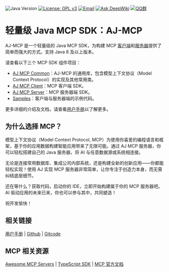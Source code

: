 ![Java Version](https://img.shields.io/badge/Java-8-blue)
[![License: GPL v3](https://img.shields.io/badge/License-GPLv3-blue.svg)](https://www.gnu.org/licenses/gpl-3.0)
[![Email](https://img.shields.io/badge/Contact--me-Email-orange.svg)](mailto:frank@ajaxjs.com)
[![Ask DeepWiki](https://deepwiki.com/badge.svg)](https://deepwiki.com/lightweight-component/aj-mcp)
[![QQ群](https://framework.ajaxjs.com/static/qq.svg)](https://shang.qq.com/wpa/qunwpa?idkey=3877893a4ed3a5f0be01e809e7ac120e346102bd550deb6692239bb42de38e22)

# 轻量级 Java MCP SDK：AJ-MCP

AJ-MCP 是一个轻量级的 Java MCP SDK，为构建 MCP [客户端](/aj-mcp-client)和[服务器](/aj-mcp-server)提供了简单而强大的方式。支持 Java 8 及以上版本。

请查看以下三个 MCP SDK 组件项目：

- [AJ MCP Common](/aj-mcp-common)：AJ-MCP 的通用库，包含模型上下文协议（Model Context Protocol）的实现及其他常用类。
- [AJ MCP Client](/aj-mcp-client)：MCP 客户端 SDK。
- [AJ MCP Server](/aj-mcp-server)：MCP 服务器端 SDK。
- [Samples](/samples)：客户端与服务器端的示例代码。

更多详细的介绍及文档，请查看[用户手册](https://mcp.ajaxjs.com/)以了解更多。

## 为什么选择 MCP？

模型上下文协议（Model Context Protocol, MCP）为使用你喜爱的编程语言和框架，基于你的应用数据构建智能应用带来了无限可能。通过 AJ MCP 服务器，你可以轻松搭建自己的 Java 服务器，将 AI 与任意数据源或系统相连接。

无论是连接常用数据库、集成公司内部系统，还是构建全新的创新应用——你都能轻松实现！使用 AJ 实现 MCP 服务器非常简单，让你专注于创造力本身，而无需纠结底层细节。

还在等什么？获取代码，启动你的 IDE，立即开始构建属于你的 MCP 服务器吧。AI 驱动应用的未来已来，你也可以参与其中，共同塑造！

祝开发愉快！

## 相关链接

[用户手册](https://mcp.ajaxjs.com/) | [Github](https://github.com/lightweight-component/aj-mcp) | [Gitcode](https://gitcode.com/lightweight-component/aj-mcp)

## MCP 相关资源

[Awesome MCP Servers](https://mcplab.cc/zh) | [TypeScript SDK](https://github.com/modelcontextprotocol/typescript-sdk) | [MCP 官方文档](https://modelcontextprotocol.io)
